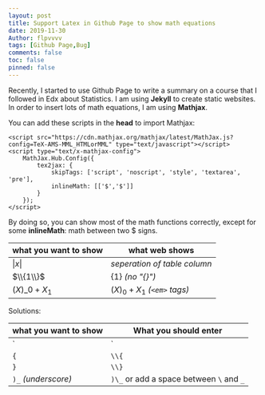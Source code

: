 ```yaml
---
layout: post
title: Support Latex in Github Page to show math equations
date: 2019-11-30
Author: flpvvvv
tags: [Github Page,Bug]
comments: false
toc: false
pinned: false
---
```


Recently, I started to use Github Page to write a summary on a course that I followed in Edx about Statistics. I am using **Jekyll** to create static websites. In order to insert lots of math equations, I am using **Mathjax**. 

You can add these scripts in the **head** to import Mathjax:
~~~~
<script src="https://cdn.mathjax.org/mathjax/latest/MathJax.js?config=TeX-AMS-MML_HTMLorMML" type="text/javascript"></script>
<script type="text/x-mathjax-config">
	MathJax.Hub.Config({
		tex2jax: {
			skipTags: ['script', 'noscript', 'style', 'textarea', 'pre'],
			inlineMath: [['$','$']]
		}
	});
</script>
~~~~

By doing so, you can show most of the math functions correctly, except for some **inlineMath**: math between two $ signs.

what you want to show | what web shows
--- | ---
$\vert x \vert$ | *seperation of table column*
$\\{1\\}$ | $\{1\}$ *(no "{}")*
$(X)\_{0}+X_{1}$ | $(X)_{0}+X_{1}$ *(`<em>` tags)*

Solutions:

what you want to show | What you should enter
--- | ---
`|` | `\vert`
`{` | `\\{`
`}` | `\\}`
`)_` *(underscore)* | `)\_` or add a space between `\` and `_` 


